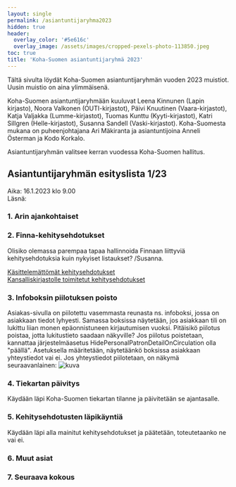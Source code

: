 ```yaml
---
layout: single
permalink: /asiantuntijaryhma2023
hidden: true
header:
  overlay_color: '#5e616c'
  overlay_image: /assets/images/cropped-pexels-photo-113850.jpeg
toc: true
title: 'Koha-Suomen asiantuntijaryhmä 2023'
---
```


Tältä sivulta löydät Koha-Suomen asiantuntijaryhmän vuoden 2023 muistiot. Uusin muistio on aina ylimmäisenä.

Koha-Suomen asiantuntijaryhmään kuuluvat Leena Kinnunen (Lapin kirjasto), Noora Valkonen (OUTI-kirjastot), Päivi Knuutinen (Vaara-kirjastot), Katja Valjakka (Lumme-kirjastot), Tuomas Kunttu (Kyyti-kirjastot), Katri Sillgren (Helle-kirjastot), Susanna Sandell (Vaski-kirjastot). Koha-Suomesta mukana on puheenjohtajana Ari Mäkiranta ja asiantuntijoina Anneli Österman ja Kodo Korkalo.

Asiantuntijaryhmän valitsee kerran vuodessa Koha-Suomen hallitus.

## Asiantuntijaryhmän esityslista 1/23

Aika: 16.1.2023 klo 9.00<br />
Läsnä:

### 1. Arin ajankohtaiset

### 2. Finna-kehitysehdotukset

Olisiko olemassa parempaa tapaa hallinnoida Finnaan liittyviä kehitysehdotuksia kuin nykyiset listaukset? /Susanna.

[Käsittelemättömät kehitysehdotukset](https://tiketti.koha-suomi.fi/projects/koha-suomen-dokumentaatio/wiki/K%C3%A4sittelem%C3%A4tt%C3%B6m%C3%A4t_kehitysehdotukset)<br />
[Kansalliskirjastolle toimitetut kehitysehdotukset](https://tiketti.koha-suomi.fi/projects/koha-suomen-dokumentaatio/wiki/Kansalliskirjastolle_esitetyt_kehitysehdotukset)

### 3. Infoboksin piilotuksen poisto

Asiakas-sivulla on piilotettu vasemmasta reunasta ns. infoboksi, jossa on asiakkaan tiedot lyhyesti. Samassa boksissa näytetään, jos asiakkaan tili on lukittu liian monen epäonnistuneen kirjautumisen vuoksi. Pitäisikö piilotus poistaa, jotta lukitustieto saadaan näkyville? Jos piilotus poistetaan, kannattaa järjestelmäasetus HidePersonalPatronDetailOnCirculation olla "päällä". Asetuksella määritetään, näytetäänkö boksissa asiakkaan yhteystiedot vai ei. Jos yhteystiedot piilotetaan, on näkymä seuraavanlainen:
![kuva](https://user-images.githubusercontent.com/33121325/210208396-da1003b8-f863-425a-a46e-8e2ac91e72d5.png)

### 4. Tiekartan päivitys

Käydään läpi Koha-Suomen tiekartan tilanne ja päivitetään se ajantasalle.

### 5. Kehitysehdotusten läpikäyntiä

Käydään läpi alla mainitut kehitysehdotukset ja päätetään, toteutetaanko ne vai ei.

### 6. Muut asiat

### 7. Seuraava kokous
